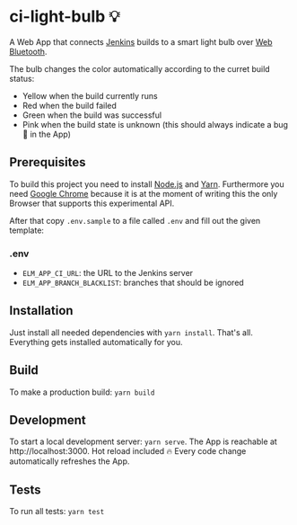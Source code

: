 # ci-light-bulb 💡

A Web App that connects [Jenkins](https://jenkins.io) builds to a smart
light bulb over
[Web Bluetooth](https://developer.mozilla.org/en-US/docs/Web/API/Web_Bluetooth_API).

The bulb changes the color automatically according to the curret build status:

* Yellow when the build currently runs
* Red when the build failed
* Green when the build was successful
* Pink when the build state is unknown (this should always indicate a bug 🐛
  in the App)

## Prerequisites

To build this project you need to install [Node.js](https://nodejs.org) and
[Yarn](https://yarnpkg.com). Furthermore you need
[Google Chrome](https://www.google.com/chrome/) because it is at the moment
of writing this the only Browser that supports this experimental API.

After that copy `.env.sample` to a file called `.env` and fill out the given
template:

### .env

* `ELM_APP_CI_URL`: the URL to the Jenkins server
* `ELM_APP_BRANCH_BLACKLIST`: branches that should be ignored

## Installation

Just install all needed dependencies with `yarn install`. That's all. Everything
gets installed automatically for you.

## Build

To make a production build: `yarn build`

## Development

To start a local development server: `yarn serve`. The App is reachable at
http://localhost:3000. Hot reload included 🔥 Every code change automatically
refreshes the App.

## Tests

To run all tests: `yarn test`
